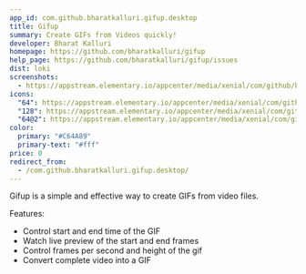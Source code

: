 ```yaml
---
app_id: com.github.bharatkalluri.gifup.desktop
title: Gifup
summary: Create GIFs from Videos quickly!
developer: Bharat Kalluri
homepage: https://github.com/bharatkalluri/gifup
help_page: https://github.com/bharatkalluri/gifup/issues
dist: loki
screenshots:
  - https://appstream.elementary.io/appcenter/media/xenial/com/github/bharatkalluri.gifup.desktop/1C1200AD4D146EE398F87087FA56828E/screenshots/image-1_orig.png
icons:
  "64": https://appstream.elementary.io/appcenter/media/xenial/com/github/bharatkalluri.gifup.desktop/1C1200AD4D146EE398F87087FA56828E/icons/64x64/com.github.bharatkalluri.gifup_com.github.bharatkalluri.gifup.png
  "128": https://appstream.elementary.io/appcenter/media/xenial/com/github/bharatkalluri.gifup.desktop/1C1200AD4D146EE398F87087FA56828E/icons/128x128/com.github.bharatkalluri.gifup_com.github.bharatkalluri.gifup.png
  "64@2": https://appstream.elementary.io/appcenter/media/xenial/com/github/bharatkalluri.gifup.desktop/1C1200AD4D146EE398F87087FA56828E/icons/64x64@2/com.github.bharatkalluri.gifup_com.github.bharatkalluri.gifup.png
color:
  primary: "#C64A89"
  primary-text: "#fff"
price: 0
redirect_from:
  - /com.github.bharatkalluri.gifup.desktop/
---
```


<p>Gifup is a simple and effective way to create GIFs from video files.</p>
<p>Features:</p>
<ul>
  <li>Control start and end time of the GIF</li>
  <li>Watch live preview of the start and end frames</li>
  <li>Control frames per second and height of the gif</li>
  <li>Convert complete video into a GIF</li>
</ul>